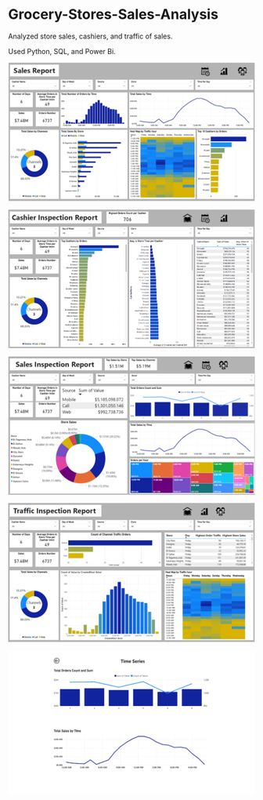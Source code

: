 # Grocery-Stores-Sales-Analysis

Analyzed store sales, cashiers, and traffic of sales. 

Used Python, SQL, and Power Bi.



![](Images/Sales_Report.PNG)



![](Images/Cashiers_Report.PNG)



![](Images/Sales_Inspection_Report.PNG)



![](Images/Traffic_Inspection_Report.PNG)



![](Images/Time_Series.PNG)
